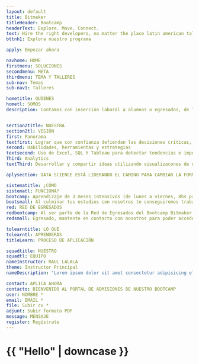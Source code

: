 ```yaml
---
layout: default
title: Bitmaker
titleHeader: Bootcamp
headerText: Explore. Move. Connect.
text: Hire the right developers, no matter the place latin american talent for the world.
bttnh1: Explora nuestro programa

apply: Empezar ahora

navhome: HOME
firstmenu: SOLUCIONES
secondmenu: META
thirdmenu: TEMA Y TALLERES
sub-nav: Temas
sub-nav1: Talleres

hometitle: QUIENES
hometl: SOMOS
description: Contamos con inserción laboral a alumnos o egresados, de la carrera de Ciencias de la Computación, y continuar sus estudios con nosotros; colocandolos en nuestra red laboral permitiendo triplicar sus ingresos, transformar sus vidas y desarrollarse en Data Sciencie con un aprendizaje de 3 meses intensivos.


section2title: NUESTRA
section2tl: VISIÓN
first: Panorama
textfirst: Lograr que con confianza defiendan las decisiones críticas, utilizando los resultados de sus análisis de datos.
second: Habilidades, herramientas y estrategias
textsecond: Uso de Excel, SQL Y Tableau para detectar tendencias e impulsar decisiones de negocios con datos del mundo real.
Third: Analytics
textThird: Desarrollar y compartir ideas utilizando visualizacones de datos y cuadros de mando.

aplysection: DATA SCIENCE ESTÁ LIDERANDO EL CAMINO PARA CAMBIAR LA FORMA EN QUE LAS PERSONAS Y LAS EMPRESAS TOMAN DECISIONES. CREA UN ENTORNO QUE CULTIVA LA CURIOSIDAD QUE COMPARTEN TODOS LOS GRANDES NARRADORES DE DATOS. 

sistematitle: ¿CÓMO 
sistematl: FUNCIONA?
bootcamp: Aprendizaje de 3 meses intensivos (de lunes a viernes, 8hs presenciales).
bootsmall: Al culminar tus estudios con nosotros te conseguiremos trabajo en la industria tech.
red: RED DE EGRESADOS
redbootcamp: Al ser parte de la Red de Egresados del Bootcamp Bitmaker podrás acceder a beneficios, talleres, capacitaciones, eventos, proyectos, pertenecer a la red laboral de Bitmaker.
redsmall: Egresado, mantente en contacto con nosotros para poder acceder a beneficios que tenemos para ti que iremos informandote durante el año, que ayudarán a tu crecimiento profesional y desarrollo personal. 

tolearntitle: LO QUE
tolearntl: APRENDERÁS
titleLearn: PROCESO DE APLICACIÓN

squadtitle: NUESTRO
squadtl: EQUIPO
nameInstructor: RAUL LALALA
theme: Instructor Principal
nameDescription: "Lorem ipsum dolor sit amet consectetur adipisicing elit. Fugiat eum esse aliquid vitae quae sed modi animi, saepe error repellat dolor obcaecati, perspiciatis aspernatur deleniti et ipsam natus sunt recusandae!"

contact: APLICA AHORA
contacto: BIENVENIDO AL PORTAL DE ADMISIONES DE NUESTRO BOOTCAMP
user: NOMBRE *
email: EMAIL *
file: Subir cv *
adjunt: Subir formato PDF
message: MENSAJE
register: Regístrate
---
```

<h1>{{ "Hello" | downcase }}</h1>